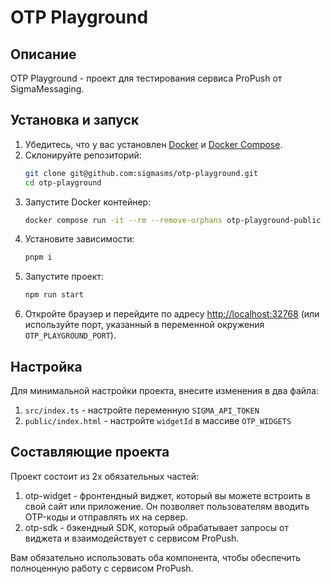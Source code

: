 # OTP Playground

## Описание
OTP Playground - проект для тестирования сервиса ProPush от SigmaMessaging.

## Установка и запуск

1. Убедитесь, что у вас установлен [Docker](https://www.docker.com/get-started) и [Docker Compose](https://docs.docker.com/compose/install/).
2. Склонируйте репозиторий:
    ```bash
    git clone git@github.com:sigmasms/otp-playground.git
    cd otp-playground
    ```
3. Запустите Docker контейнер:
    ```bash
    docker compose run -it --rm --remove-orphans otp-playground-public sh
    ```
4. Установите зависимости:
    ```bash
    pnpm i
    ```
5. Запустите проект:
    ```bash
    npm run start
    ```
6. Откройте браузер и перейдите по адресу [http://localhost:32768](http://localhost:32768) (или используйте порт, указанный в переменной окружения `OTP_PLAYGROUND_PORT`).

## Настройка

Для минимальной настройки проекта, внесите изменения в два файла:

1. `src/index.ts` - настройте переменную `SIGMA_API_TOKEN`
2. `public/index.html` - настройте `widgetId` в массиве `OTP_WIDGETS`

## Составляющие проекта

Проект состоит из 2х обязательных частей:

1. otp-widget - фронтендный виджет, который вы можете встроить в свой сайт или приложение. Он позволяет пользователям вводить OTP-коды и отправлять их на сервер.
2. otp-sdk - бэкендный SDK, который обрабатывает запросы от виджета и взаимодействует с сервисом ProPush.

Вам обязательно использовать оба компонента, чтобы обеспечить полноценную работу с сервисом ProPush.